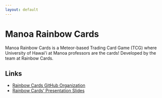 ```yaml
---
layout: default
---
```


# Manoa Rainbow Cards

Manoa Rainbow Cards is a Meteor-based Trading Card Game (TCG) where University of Hawai'i at Manoa professors are the cards! Developed by the team at Rainbow Cards.

## Links
* [Rainbow Cards GitHub Organization](https://github.com/rainbow-cards)
* [Rainbow Cards' Presentation Slides](https://docs.google.com/presentation/d/1dAR1c53dGjUel7C0VYMQQaqJKXNSGDNJ1eTtrfUuGn8/edit?usp=sharing)
